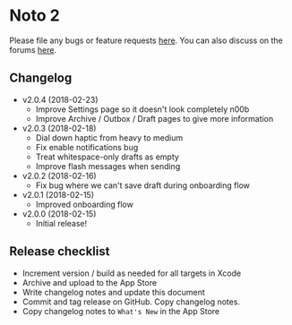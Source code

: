 # Noto 2

Please file any bugs or feature requests [here](https://github.com/noto-app/org/issues). You can also discuss on the forums [here](https://groups.google.com/forum/#!forum/noto-app).

## Changelog
- v2.0.4 (2018-02-23)
  - Improve Settings page so it doesn't look completely n00b
  - Improve Archive / Outbox / Draft pages to give more information
- v2.0.3 (2018-02-18)
  - Dial down haptic from heavy to medium
  - Fix enable notifications bug
  - Treat whitespace-only drafts as empty
  - Improve flash messages when sending
- v2.0.2 (2018-02-16)
  - Fix bug where we can't save draft during onboarding flow
- v2.0.1 (2018-02-15)
  - Improved onboarding flow
- v2.0.0 (2018-02-15)
  - Initial release!

## Release checklist
- Increment version / build as needed for all targets in Xcode
- Archive and upload to the App Store
- Write changelog notes and update this document
- Commit and tag release on GitHub. Copy changelog notes.
- Copy changelog notes to ```What's New``` in the App Store
